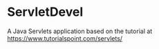 # ServletDevel

A Java Servlets application based on the tutorial at https://www.tutorialspoint.com/servlets/